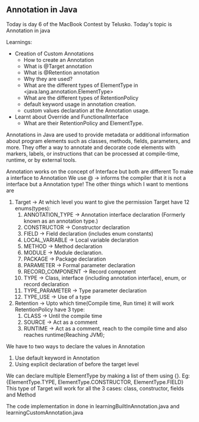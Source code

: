 ## Annotation in Java

Today is day 6 of the MacBook Contest by Telusko. 
Today's topic is Annotation in java

Learnings:
* Creation of Custom Annotations
  * How to create an Annotation
  * What is @Target annotation
  * What is @Retention annotation
  * Why they are used?
  * What are the different types of ElementType in <java.lang.annotation.ElementType>
  * What are the different types of RetentionPolicy
  * default keyword usage in annotation creation.
  * custom values declaration at the Annotation usage.
* Learnt about Override and FunctionalInterface
  * What are their RetentionPolicy and ElementType.

Annotations in Java are used to provide metadata or additional information 
about program elements such as classes, methods, fields, parameters, and
more. They offer a way to annotate and decorate code elements with markers,
labels, or instructions that can be processed at compile-time, runtime,
or by external tools.

Annotation works on the concept of Interface but both are different
To make a interface to Annotation
We use @ -> informs the compiler that it is not a interface but a Annotation type!
The other things which I want to mentions are
1. Target -> At which level you want to give the permission
Target have 12 enums(types):
     1.  ANNOTATION_TYPE        ->  Annotation interface declaration (Formerly known as an annotation type.)
     2.  CONSTRUCTOR            ->  Constructor declaration
     3.  FIELD                  ->  Field declaration (includes enum constants)
     4.  LOCAL_VARIABLE         ->  Local variable declaration
     5.  METHOD                 ->  Method declaration
     6.  MODULE                 ->  Module declaration.
     7.  PACKAGE                ->  Package declaration
     8.  PARAMETER              ->  Formal parameter declaration
     9.  RECORD_COMPONENT       ->  Record component
     10. TYPE                   ->  Class, interface (including annotation interface), enum, or record declaration
     11. TYPE_PARAMETER         ->  Type parameter declaration
     12. TYPE_USE               ->  Use of a type
2. Retention -> Upto which time(Compile time, Run time) it will work
RetentionPolicy have 3 type:
     1. CLASS                   -> Until the compile time
     2. SOURCE                  -> Act as a comment
     3. RUNTIME                 -> Act as a comment, reach to the compile time and also 
                    reaches runtime(Reaching JVM);

We have to two ways to declare the values in Annotation
1. Use default keyword in Annotation
2. Using explicit declaration of before the target level

We can declare multiple ElementType by making a list of them using {}.
Eg: {ElementType.TYPE, ElementType.CONSTRUCTOR, ElementType.FIELD}
This type of Target will work for all the 3 cases: class, constructor, fields
and Method

The code implementation in done in learningBuiltInAnnotation.java and 
learningCustomAnnotation.java